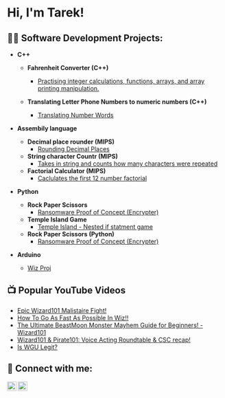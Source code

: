 <h1>Hi, I'm Tarek! <br/>

<h2>👨‍💻 Software Development Projects:</h2>
  
- <b>C++</b>
  - <b>Fahrenheit Converter (C++)</b>
    - [Practising integer calculations, functions, arrays, and array printing manipulation.](https://github.com/DemonAxe1/Fahrenheit-Converter)

  - <b>Translating Letter Phone Numbers to numeric numbers (C++)</b>
    - [Translating Number Words](https://github.com/DemonAxe1/Translating-Letter-Phone-Numbers-to-numeric-numbers) <b><i></b></i>

- <b>Assembily language</b>
  - <b>Decimal place rounder (MIPS)</b>
    - [Rounding Decimal Places](https://github.com/DemonAxe1/Decimal-Rounder-MIPS-)
  - <b>String character Countr (MIPS)</b>
    - [Takes in string and counts how many characters were repeated](https://github.com/DemonAxe1/String-Character-Counter)
  - <b>Factorial Calculator (MIPS)</b>
     - [Caclulates the first 12 number factorial](https://github.com/DemonAxe1/Factorial-Calculator)
- <b>Python</b>
   - <b>Rock Paper Scissors</b>
     - [Ransomware Proof of Concept (Encrypter)](https://github.com/DemonAxe1/Rock-paper-Scissors)
   - <b>Temple Island Game</b>
     - [Temple Island - Nested if statment game](https://github.com/DemonAxe1/Temple-Island)
   - <b>Rock Paper Scissors (Python)</b>
     - [Ransomware Proof of Concept (Encrypter)](https://github.com/DemonAxe1/Rock-paper-Scissors)
  
- <b>Arduino</b>
  - [Wiz Proj](https://github.com/joshmadakor1/Package-Delivery-Pathfinding-Algorithm)

<h2>📺 Popular YouTube Videos</h2>

- [Epic Wizard101 Malistaire Fight!](https://youtu.be/E2wedLRgwas)
- [How To Go As Fast As Possible In Wiz!!](https://youtu.be/uTUZhde13IQ)
- [The Ultimate BeastMoon Monster Mayhem Guide for Beginners! - Wizard101](https://youtu.be/RKSt2OJRUYI)
- [Wizard101 & Pirate101: Voice Acting Roundtable & CSC recap!](https://youtu.be/qgGRCXuqLYg)
- [Is WGU Legit?](https://www.youtube.com/watch?v=E2MwRWxDBkA)

<h2> 🤳 Connect with me:</h2>

[<img align="left" alt="JoshMadakor | YouTube" width="22px" src="https://cdn.jsdelivr.net/npm/simple-icons@v3/icons/youtube.svg" />][youtube]
[<img align="left" alt="JoshMadakor | Twitter" width="22px" src="https://cdn.jsdelivr.net/npm/simple-icons@v3/icons/twitter.svg" />][twitter]


[twitter]: https://twitter.com/MrDemonAxe
[youtube]: https://www.youtube.com/channel/UCuYQ3Db9vKR2illqMreTTVQ

<!--
**joshmadakor1/joshmadakor1** is a ✨ _special_ ✨ repository because its `README.md` (this file) appears on your GitHub profile.

Here are some ideas to get you started:

- 🔭 I’m currently working on ...
- 🌱 I’m currently learning ...
- 👯 I’m looking to collaborate on ...
- 🤔 I’m looking for help with ...
- 💬 Ask me about ...
- 📫 How to reach me: ...
- 😄 Pronouns: ...
- ⚡ Fun fact: ...
-->
